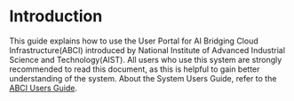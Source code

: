 # Introduction

This guide explains how to use the User Portal for AI Bridging Cloud Infrastructure(ABCI) introduced by National Institute of Advanced Industrial Science and Technology(AIST). All users who use this system are strongly recommended to read this document, as this is helpful to gain better understanding of the system. About the System Users Guide, refer to the [ABCI Users Guide](https://portal.abci.ai/docs/en/).
